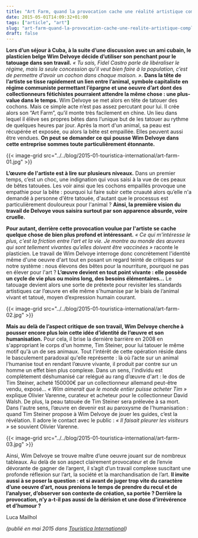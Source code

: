 ```yaml
---
title: "Art Farm, quand la provocation cache une réalité artistique complexe"
date: 2015-05-01T14:09:32+01:00
tags: ["article", "art"]
slug: "art-farm-quand-la-provocation-cache-une-realite-artistique-complexe"
draft: false
---
```


**Lors d’un séjour à Cuba, à la suite d’une discussion avec un ami cubain, le plasticien belge Wim Delvoye décide d’utiliser son penchant pour le tatouage dans son travail.** *« Tu sais, Fidel Castro parle de libéraliser le régime, mais la seule concession qu’il veut bien faire à la population, c’est de permettre d’avoir un cochon dans chaque maison. »*. **Dans la tête de l’artiste se tisse rapidement un lien entre l’animal, symbole capitaliste en régime communiste permettant l’épargne et une oeuvre d’art dont des collectionneurs fétichistes pourraient attendre la même chose : une plus-value dans le temps.** Wim Delvoye se met alors en tête de tatouer des cochons. Mais ce simple acte n’est pas assez percutant pour lui. Il crée alors son “Art Farm”, qu’il monte très facilement en chine. Un lieu dans lequel il élève ses propres bêtes dans l’unique but de les tatouer au rythme de quelques heures par jour. Après la mort d'un animal, sa peau est récupérée et exposée, ou alors la bête est empaillée. Elles peuvent aussi être vendues. **On peut se demander ce qui pousse Wim Delvoye dans cette entreprise sommes toute particulièrement étonnante.**

{{< image-grid src="../../blog/2015-01-touristica-international/art-farm-01.jpg" >}}

**L’œuvre de l'artiste est à lire sur plusieurs niveaux.** Dans un premier temps, c’est un choc, une indignation qui vous saisi à la vue de ces peaux de bêtes tatouées. Les voir ainsi que les cochons empaillés provoque une empathie pour la bête : pourquoi lui faire subir cette cruauté alors qu’elle n'a demandé à personne d'être tatouée, d'autant que le processus est particulièrement douloureux pour l'animal ? **Ainsi, la première vision du travail de Delvoye vous saisira surtout par son apparence absurde, voire cruelle.**

**Pour autant, derrière cette provocation voulue par l'artiste se cache quelque chose de bien plus profond et intéressant.** *« Ce qui m'intéresse le plus, c'est la friction entre l'art et la vie. Je montre au monde des œuvres qui sont tellement vivantes qu’elles doivent être vaccinées »* raconte le plasticien. Le travail de Wim Delvoye interroge donc concrètement l'identité même d'une oeuvre d'art tout en posant un regard teinté de critiques sur notre système : nous élevons des bêtes pour la nourriture, pourquoi ne pas en élever pour l'art ? **L’œuvre devient en tout point vivante : elle possède un cycle de vie plus ou moins long, des besoins élémentaires...** Le tatouage devient alors une sorte de prétexte pour revisiter les standards artistiques car l’œuvre en elle même s'humanise par le biais de l’animal vivant et tatoué, moyen d’expression humain courant.

{{< image-grid src="../../blog/2015-01-touristica-international/art-farm-02.jpg" >}}

**Mais au delà de l’aspect critique de son travail, Wim Delvoye cherche à pousser encore plus loin cette idée d’identité de l’œuvre et son humanisation.** Pour cela, il brise la dernière barrière en 2008 en s'appropriant le corps d'un homme, Tim Steiner, pour lui tatouer le même motif qu'à un de ses animaux. Tout l'intérêt de cette opération réside dans le basculement paradoxal qu'elle représente : là où l’acte sur un animal l'humanise tout en rendant l’œuvre vivante, il produit par contre sur un homme un effet bien plus complexe. Dans un sens, l'individu est complètement déshumanisé car relégué au rang d’œuvre d'art : le dos de Tim Steiner, acheté 150000€ par un collectionneur allemand peut-être vendu, exposé… *« Wim aimerait que le monde entier puisse acheter Tim »* explique Olivier Varenne, curateur et acheteur pour le collectionneur David Walsh. De plus, la peau tatouée de Tim Steiner sera prélevée à sa mort. Dans l'autre sens, l’œuvre en devenir est au paroxysme de l'humanisation : quand Tim Steiner propose à Wim Delvoye de jouer les guides, c’est la révélation. Il adore le contact avec le public : *« Il faisait pleurer les visiteurs »* se souvient Olivier Varenne.

{{< image-grid src="../../blog/2015-01-touristica-international/art-farm-03.jpg" >}}

Ainsi, Wim Delvoye se trouve maître d’une oeuvre jouant sur de nombreux tableaux. Au delà de son aspect clairement provocateur et de l’envie dévorante de gagner de l’argent, il s’agit d’un travail complexe suscitant une profonde réflexion sur l’art, la société et la marchandisation de l’art. **Il invite aussi à se poser la question : et si avant de juger trop vite du caractère d’une oeuvre d’art, nous prenions le temps de prendre du recul et de l’analyser, d’observer son contexte de création, sa portée ? Derrière la provocation, n’y a-t-il pas aussi de la dérision et une dose d'irrévérence et d’humour ?**

Luca Mailhol

*(publié en mai 2015 dans [Touristica International](https://fr.calameo.com/read/00072269111b26ccb1673))*
